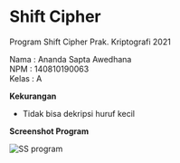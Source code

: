 # Shift Cipher
Program Shift Cipher Prak. Kriptografi 2021

Nama  : Ananda Sapta Awedhana<br/>
NPM   : 140810190063<br/>
Kelas : A

**Kekurangan**<br/>
- Tidak bisa dekripsi huruf kecil

**Screenshot Program**

![SS program](https://i.ibb.co/xDDLRpj/ss-program-shift-cipher.jpg)
